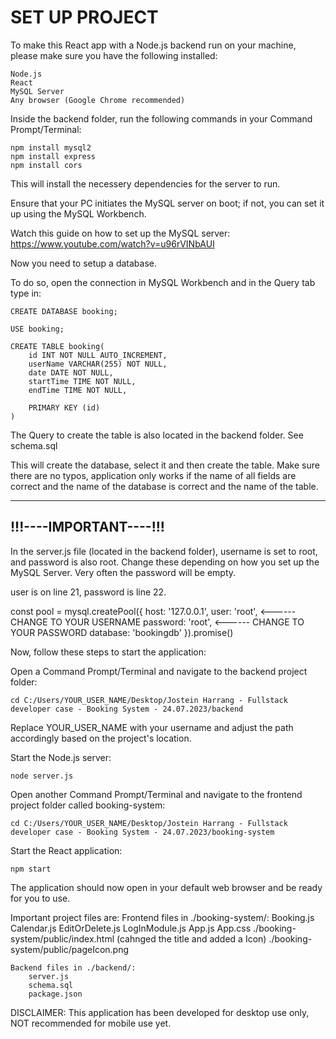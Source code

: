 <h1>SET UP PROJECT</h1>

To make this React app with a Node.js backend run on your machine, please make sure you have the 
following installed:

    Node.js
    React
    MySQL Server
    Any browser (Google Chrome recommended)

Inside the backend folder, run the following commands in your Command Prompt/Terminal:

    npm install mysql2
    npm install express
    npm install cors

This will install the necessery dependencies for the server to run.

Ensure that your PC initiates the MySQL server on boot; if not, you can set it up using the 
MySQL Workbench.

Watch this guide on how to set up the MySQL server: https://www.youtube.com/watch?v=u96rVINbAUI

Now you need to setup a database.

To do so, open the connection in MySQL Workbench and in the Query tab type in:

    CREATE DATABASE booking;

    USE booking;

    CREATE TABLE booking(
        id INT NOT NULL AUTO_INCREMENT,
        userName VARCHAR(255) NOT NULL,
        date DATE NOT NULL,
        startTime TIME NOT NULL,
        endTime TIME NOT NULL,
        
        PRIMARY KEY (id) 
    )

The Query to create the table is also located in the backend folder. See schema.sql

This will create the database, select it and then create the table. Make sure there are no typos,
application only works if the name of all fields are correct and the name of the database is correct
and the name of the table.

-----------------------
!!!----IMPORTANT----!!!
-----------------------

In the server.js file (located in the backend folder), username is set to root, and password is also root. 
Change these depending on how you set up the MySQL Server. Very often the password will be empty.

user is on line 21, password is line 22.

const pool = mysql.createPool({
    host: '127.0.0.1',
    user: 'root', <------ CHANGE TO YOUR USERNAME
    password: 'root', <------ CHANGE TO YOUR PASSWORD
    database: 'bookingdb'
}).promise()


Now, follow these steps to start the application:

Open a Command Prompt/Terminal and navigate to the backend project folder:

    cd C:/Users/YOUR_USER_NAME/Desktop/Jostein Harrang - Fullstack developer case - Booking System - 24.07.2023/backend

Replace YOUR_USER_NAME with your username and adjust the path accordingly based on the project's location.

Start the Node.js server:

    node server.js

Open another Command Prompt/Terminal and navigate to the frontend project folder called booking-system:

    cd C:/Users/YOUR_USER_NAME/Desktop/Jostein Harrang - Fullstack developer case - Booking System - 24.07.2023/booking-system

Start the React application:

    npm start

The application should now open in your default web browser and be ready for you to use.

Important project files are:
    Frontend files in ./booking-system/:
        Booking.js
        Calendar.js
        EditOrDelete.js
        LogInModule.js
        App.js
        App.css
        ./booking-system/public/index.html (cahnged the title and added a Icon)
        ./booking-system/public/pageIcon.png
    
    Backend files in ./backend/:
        server.js
        schema.sql
        package.json

DISCLAIMER:
This application has been developed for desktop use only, NOT recommended for mobile use yet.
